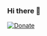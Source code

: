 ### Hi there 👋

[![Donate](https://img.shields.io/badge/Donate-PayPal-green.svg)](https://www.paypal.com/donate/?business=2UH322EPD7JY6&no_recurring=0&currency_code=GBP)

<!--
**henrybetts/henrybetts** is a ✨ _special_ ✨ repository because its `README.md` (this file) appears on your GitHub profile.

Here are some ideas to get you started:

- 🔭 I’m currently working on ...
- 🌱 I’m currently learning ...
- 👯 I’m looking to collaborate on ...
- 🤔 I’m looking for help with ...
- 💬 Ask me about ...
- 📫 How to reach me: ...
- 😄 Pronouns: ...
- ⚡ Fun fact: ...
-->
